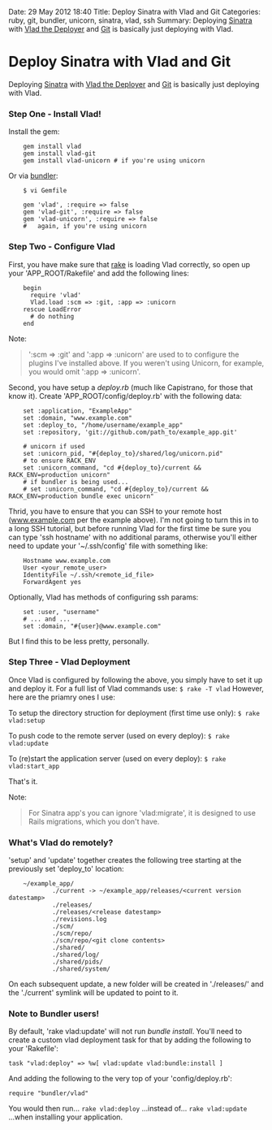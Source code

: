 Date: 29 May 2012 18:40
Title: Deploy Sinatra with Vlad and Git
Categories: ruby, git, bundler, unicorn, sinatra, vlad, ssh
Summary: Deploying [Sinatra](http://sinatrarb.com/) with [Vlad the Deployer](http://rubyhitsquad.com/Vlad_the_Deployer.html) and [Git](http://github.com/) is basically just deploying with Vlad.

# Deploy Sinatra with Vlad and Git

Deploying [Sinatra](http://sinatrarb.com/) with [Vlad the Deployer](http://rubyhitsquad.com/Vlad_the_Deployer.html) and [Git](http://github.com/) is basically just deploying with Vlad.

### Step One - Install Vlad!

Install the gem: 

        gem install vlad
        gem install vlad-git
        gem install vlad-unicorn # if you're using unicorn

Or via [bundler](http://gembundler.com/):

        $ vi Gemfile
        
        gem 'vlad', :require => false
        gem 'vlad-git', :require => false
        gem 'vlad-unicorn', :require => false  
        #   again, if you're using unicorn
        

### Step Two - Configure Vlad

First, you have make sure that [rake](http://rake.rubyforge.org/) is loading Vlad correctly, so open up your 'APP_ROOT/Rakefile' and add the following lines:

        begin
          require 'vlad'
          Vlad.load :scm => :git, :app => :unicorn
        rescue LoadError
          # do nothing
        end

Note:
> ':scm => :git' and ':app => :unicorn' are used to to configure the plugins I've installed above. If you weren't using Unicorn, for example, you would omit ':app => :unicorn'. 


Second, you have setup a _deploy.rb_ (much like Capistrano, for those that know it). Create 'APP_ROOT/config/deploy.rb' with the following data:

        set :application, "ExampleApp"
        set :domain, "www.example.com"
        set :deploy_to, "/home/username/example_app"
        set :repository, 'git://github.com/path_to/example_app.git'

        # unicorn if used
        set :unicorn_pid, "#{deploy_to}/shared/log/unicorn.pid"
        # to ensure RACK_ENV 
        set :unicorn_command, "cd #{deploy_to}/current && RACK_ENV=production unicorn"
        # if bundler is being used...
        # set :unicorn_command, "cd #{deploy_to}/current && RACK_ENV=production bundle exec unicorn"

Thrid, you have to ensure that you can SSH to your remote host (www.example.com per the example above). I'm not going to turn this in to a long SSH tutorial, but before running Vlad for the first time be sure you can type 'ssh hostname' with no additional params, otherwise you'll either need to update your '~/.ssh/config' file with something like:

        Hostname www.example.com
        User <your_remote_user>
        IdentityFile ~/.ssh/<remote_id_file>
        ForwardAgent yes

Optionally, Vlad has methods of configuring ssh params:

        set :user, "username"
        # ... and ...
        set :domain, "#{user}@www.example.com"

But I find this to be less pretty, personally.

### Step Three - Vlad Deployment

Once Vlad is configured by following the above, you simply have to set it up and deploy it. For a full list of Vlad commands use: `$ rake -T vlad` However, here are the priamry ones I use:

To setup the directory struction for deployment (first time use only): `$ rake vlad:setup`

To push code to the remote server (used on every deploy): `$ rake vlad:update`

To (re)start the application server (used on every deploy): `$ rake vlad:start_app`

That's it.

Note:
> For Sinatra app's you can ignore 'vlad:migrate', it is designed to use Rails migrations, which you don't have.

### What's Vlad do remotely?

'setup' and 'update' together creates the following tree starting at the previously set 'deploy_to' location:

        ~/example_app/
                ./current -> ~/example_app/releases/<current version datestamp>
                ./releases/
                ./releases/<release datestamp>
                ./revisions.log
                ./scm/
                ./scm/repo/
                ./scm/repo/<git clone contents>
                ./shared/
                ./shared/log/
                ./shared/pids/
                ./shared/system/

On each subsequent update, a new folder will be created in './releases/' and the './current' symlink will be updated to point to it.


### Note to Bundler users!

By default, 'rake vlad:update' will not run _bundle install_. You'll need to create a custom vlad deployment task for that by adding the following to your 'Rakefile':

    task "vlad:deploy" => %w[ vlad:update vlad:bundle:install ]

And adding the following to the very top of your 'config/deploy.rb':

    require "bundler/vlad"


You would then run... `rake vlad:deploy` ...instead of... `rake vlad:update` ...when installing your application. 
